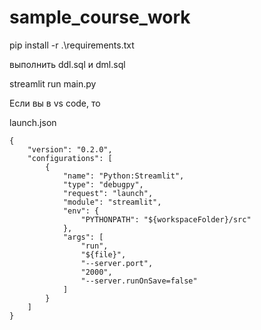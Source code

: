 # sample_course_work

pip install -r .\requirements.txt

выполнить ddl.sql и dml.sql

streamlit run main.py

Если вы в vs code, то

launch.json
```
{
    "version": "0.2.0",
    "configurations": [
        {
            "name": "Python:Streamlit",
            "type": "debugpy",
            "request": "launch",
            "module": "streamlit",
            "env": {
                "PYTHONPATH": "${workspaceFolder}/src"
            },
            "args": [
                "run",
                "${file}",
                "--server.port",
                "2000",
                "--server.runOnSave=false"
            ]
        }
    ]
}
```
